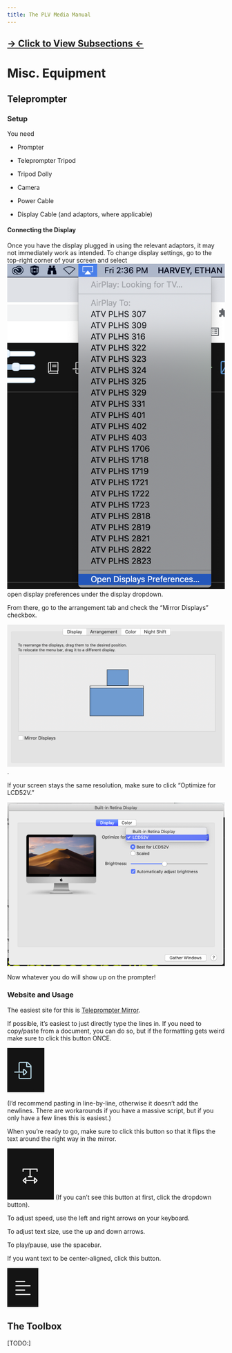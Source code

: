 ```yaml
---
title: The PLV Media Manual
---
```


## [→ Click to View Subsections ←](headers-h.saa8t5379qfj)

Misc. Equipment
===============

Teleprompter
------------

### Setup

You need

*   Prompter

*   Teleprompter Tripod
*   Tripod Dolly
*   Camera
*   Power Cable
*   Display Cable (and adaptors, where applicable)

#### Connecting the Display

Once you have the display plugged in using the relevant adaptors, it may not immediately work as intended. To change display settings, go to the top-right corner of your screen and select ![](images/image21.png)open display preferences under the display dropdown.

From there, go to the arrangement tab and check the “Mirror Displays” checkbox.

![](images/image110.png).

If your screen stays the same resolution, make sure to click “Optimize for LCD52V.”

![](images/image114.png)

Now whatever you do will show up on the prompter!

### Website and Usage

The easiest site for this is [Teleprompter Mirror](https://www.google.com/url?q=https://telepromptermirror.com/telepromptersoftware.htm&sa=D&source=editors&ust=1662057758233183&usg=AOvVaw358Hdxg9CkThtanCdNyBk5).

If possible, it’s easiest to just directly type the lines in. If you need to copy/paste from a document, you can do so, but if the formatting gets weird make sure to click this button ONCE.

![](images/image40.png)

(I’d recommend pasting in line-by-line, otherwise it doesn’t add the newlines. There are workarounds if you have a massive script, but if you only have a few lines this is easiest.)

When you’re ready to go, make sure to click this button so that it flips the text around the right way in the mirror.

![](images/image59.png) (If you can’t see this button at first, click the dropdown button).

To adjust speed, use the left and right arrows on your keyboard.

To adjust text size, use the up and down arrows.

To play/pause, use the spacebar.

If you want text to be center-aligned, click this button.

![](images/image107.png)

The Toolbox
-----------

\[TODO:\]